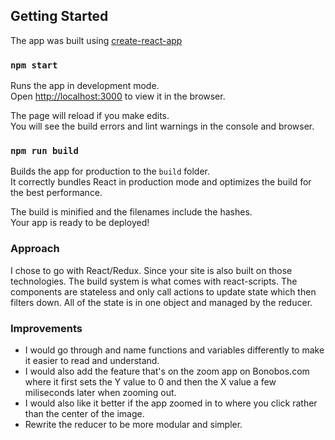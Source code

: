 ## Getting Started

The app was built using [create-react-app](https://github.com/facebookincubator/create-react-app)

### `npm start`

Runs the app in development mode.<br>
Open [http://localhost:3000](http://localhost:3000) to view it in the browser.

The page will reload if you make edits.<br>
You will see the build errors and lint warnings in the console and browser.

### `npm run build`

Builds the app for production to the `build` folder.<br>
It correctly bundles React in production mode and optimizes the build for the best performance.

The build is minified and the filenames include the hashes.<br>
Your app is ready to be deployed!

### Approach

I chose to go with React/Redux. Since your site is also built on those technologies.
The build system is what comes with react-scripts. 
The components are stateless and only call actions to update state which then filters down. All of the state is in one object and managed by the reducer. 

### Improvements

- I would go through and name functions and variables differently to make it easier to read and understand. 
- I would also add the feature that's on the zoom app on Bonobos.com where it first sets the Y value to 0 and then the X value a few miliseconds later when zooming out. 
- I would also like it better if the app zoomed in to where you click rather than the center of the image.
- Rewrite the reducer to be more modular and simpler. 
